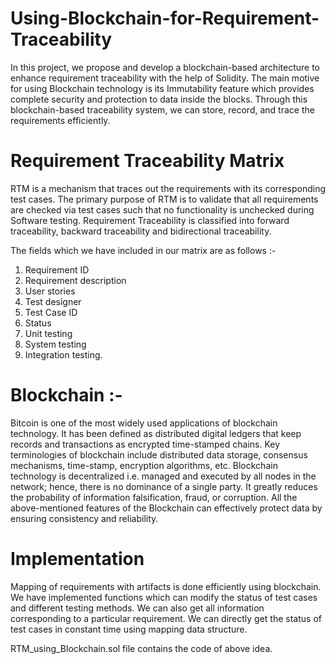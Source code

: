 # Using-Blockchain-for-Requirement-Traceability

In this project, we propose and develop a blockchain-based architecture to enhance requirement traceability with the help of Solidity. The main motive for using Blockchain technology is its Immutability feature which provides complete security and protection to data inside the blocks.  Through this blockchain-based traceability system, we can store, record, and trace the requirements efficiently.

# Requirement Traceability Matrix

RTM is a mechanism that traces out the requirements with its corresponding test cases. The primary purpose of RTM is to validate that all requirements are checked via test cases such that no functionality is unchecked during Software testing. Requirement Traceability is classified into forward traceability, backward traceability and bidirectional traceability.

The fields which we have included in our matrix are as follows :-
1. Requirement ID
2. Requirement description
3. User stories
4. Test designer
5. Test Case ID
6. Status
7. Unit testing
8. System testing
9. Integration testing.

# Blockchain :-

Bitcoin is one of the most widely used applications of blockchain technology. It has been defined as distributed digital ledgers that keep records and transactions as encrypted time-stamped chains. Key terminologies of blockchain include distributed data storage, consensus mechanisms, time-stamp, encryption algorithms, etc. Blockchain technology is decentralized i.e. managed and executed by all nodes in the network; hence, there is no dominance of a single party. It greatly reduces the probability of information falsification, fraud, or corruption. All the above-mentioned features of the Blockchain can effectively protect data by ensuring consistency and reliability.

# Implementation

Mapping of requirements with artifacts is done efficiently using blockchain. We have implemented functions which can modify the status of test cases and different testing methods. We can also get all information corresponding to a particular requirement. We can directly get the status of test cases in constant time using mapping data structure.

RTM_using_Blockchain.sol file contains the code of above idea.


